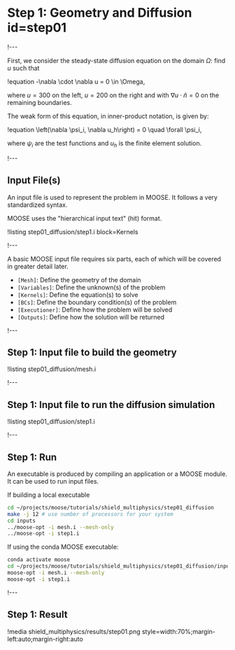 # Step 1: Geometry and Diffusion id=step01

!---

First, we consider the steady-state diffusion equation on the domain $\Omega$: find $u$ such that

!equation
-\nabla \cdot \nabla u = 0 \in \Omega,

where $u = 300$ on the left, $u = 200$ on the right and with
$\nabla u \cdot \hat{n} = 0$ on the remaining boundaries.

The weak form of this equation, in inner-product notation, is given by:

!equation
\left(\nabla \psi_i, \nabla u_h\right) = 0 \quad \forall \psi_i,

where $\psi_i$ are the test functions and $u_h$ is the finite element solution.

!---

## Input File(s)

An input file is used to represent the problem in MOOSE. It follows a very standardized
syntax.

MOOSE uses the "hierarchical input text" (hit) format.

!listing step01_diffusion/step1.i block=Kernels

!---

A basic MOOSE input file requires six parts, each of which will be covered in greater detail later.

- `[Mesh]`: Define the geometry of the domain
- `[Variables]`: Define the unknown(s) of the problem
- `[Kernels]`: Define the equation(s) to solve
- `[BCs]`: Define the boundary condition(s) of the problem
- `[Executioner]`: Define how the problem will be solved
- `[Outputs]`: Define how the solution will be returned

!---

## Step 1: Input file to build the geometry

!listing step01_diffusion/mesh.i

!---

## Step 1: Input file to run the diffusion simulation

!listing step01_diffusion/step1.i

!---

## Step 1: Run

An executable is produced by compiling an application or a MOOSE module. It can be used
to run input files.

If building a local executable

```bash
cd ~/projects/moose/tutorials/shield_multiphysics/step01_diffusion
make -j 12 # use number of processors for your system
cd inputs
../moose-opt -i mesh.i --mesh-only
../moose-opt -i step1.i
```

If using the conda MOOSE executable:

```bash
conda activate moose
cd ~/projects/moose/tutorials/shield_multiphysics/step01_diffusion/inputs
moose-opt -i mesh.i --mesh-only
moose-opt -i step1.i
```

!---

## Step 1: Result

!media shield_multiphysics/results/step01.png style=width:70%;margin-left:auto;margin-right:auto
